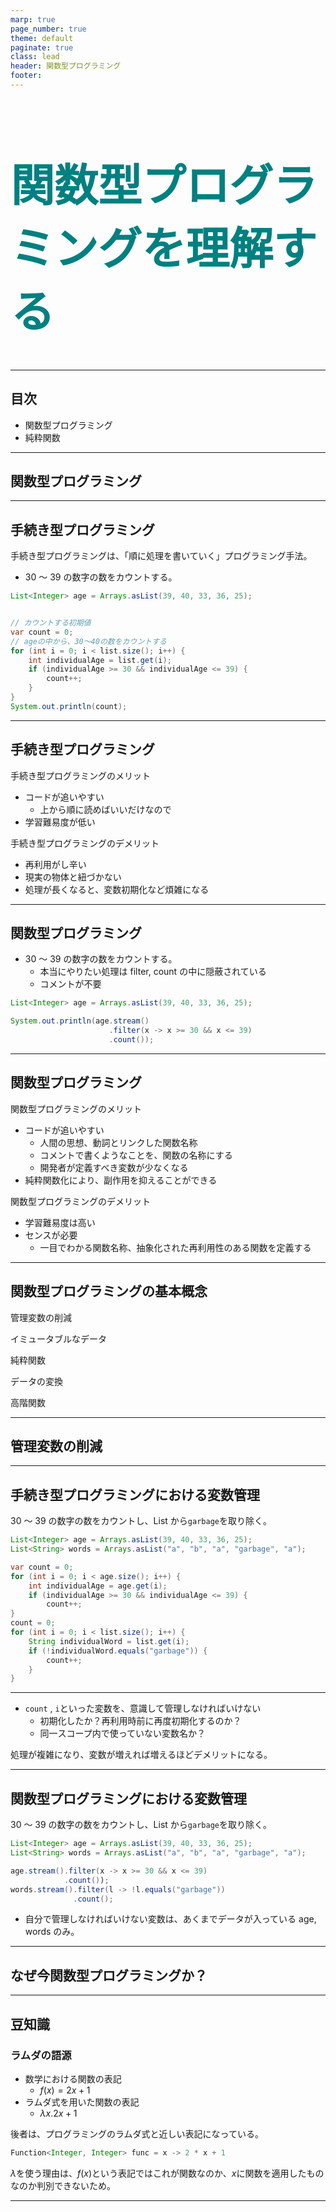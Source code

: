 ```yaml
---
marp: true
page_number: true
theme: default
paginate: true
class: lead
header: 関数型プログラミング
footer:
---
```


<!-- フォントのimport -->
<style>
@import url('https://fonts.googleapis.com/css?family=Noto+Serif+JP&display=swap');
</style>

<style>
h1 {
    font-size: 70px;
    font-weight: bold;
    color: #008080;
}
section {
    font-family: 'Noto Serif JP', serif;
}
section.box p {
    padding: 0.5em;
    margin: 0.5em;
    color: #ffffff;
    background: #008080;
    text-align: center;
}
section.agenda, section.text {
    justify-content: start;
}
section.subtitle {
    font-size: 50px;
    color: #008080;
}
</style>

<!-- _class: title -->

# 関数型プログラミングを理解する

---

<!-- _class: agenda -->

## 目次

- 関数型プログラミング
- 純粋関数

---

<!-- _class: subtitle -->

## 関数型プログラミング

---

<!-- _class: text -->

## 手続き型プログラミング

手続き型プログラミングは、「順に処理を書いていく」プログラミング手法。

- 30 ～ 39 の数字の数をカウントする。

```java
List<Integer> age = Arrays.asList(39, 40, 33, 36, 25);


// カウントする初期値
var count = 0;
// ageの中から、30～40の数をカウントする
for (int i = 0; i < list.size(); i++) {
    int individualAge = list.get(i);
    if (individualAge >= 30 && individualAge <= 39) {
        count++;
    }
}
System.out.println(count);
```

---

<!-- _class: text -->

## 手続き型プログラミング

手続き型プログラミングのメリット

- コードが追いやすい
  - 上から順に読めばいいだけなので
- 学習難易度が低い

手続き型プログラミングのデメリット

- 再利用がし辛い
- 現実の物体と紐づかない
- 処理が長くなると、変数初期化など煩雑になる

---

<!-- _class: text -->

## 関数型プログラミング

- 30 ～ 39 の数字の数をカウントする。
  - 本当にやりたい処理は filter, count の中に隠蔽されている
  - コメントが不要

```java
List<Integer> age = Arrays.asList(39, 40, 33, 36, 25);

System.out.println(age.stream()
                      .filter(x -> x >= 30 && x <= 39)
                      .count());

```

---

<!-- _class: text -->

## 関数型プログラミング

関数型プログラミングのメリット

- コードが追いやすい
  - 人間の思想、動詞とリンクした関数名称
  - コメントで書くようなことを、関数の名称にする
  - 開発者が定義すべき変数が少なくなる
- 純粋関数化により、副作用を抑えることができる

関数型プログラミングのデメリット

- 学習難易度は高い
- センスが必要
  - 一目でわかる関数名称、抽象化された再利用性のある関数を定義する

---

<!-- _class: box -->

## 関数型プログラミングの基本概念

管理変数の削減

イミュータブルなデータ

純粋関数

データの変換

高階関数

---

<!-- _class: subtitle -->

## 管理変数の削減

---

<!-- _class: text -->

## 手続き型プログラミングにおける変数管理

30 ～ 39 の数字の数をカウントし、List から`garbage`を取り除く。

```java
List<Integer> age = Arrays.asList(39, 40, 33, 36, 25);
List<String> words = Arrays.asList("a", "b", "a", "garbage", "a");

var count = 0;
for (int i = 0; i < age.size(); i++) {
    int individualAge = age.get(i);
    if (individualAge >= 30 && individualAge <= 39) {
        count++;
}
count = 0;
for (int i = 0; i < list.size(); i++) {
    String individualWord = list.get(i);
    if (!individualWord.equals("garbage")) {
        count++;
    }
}
```

---

<!-- _class: text -->

- `count` , `i`といった変数を、意識して管理しなければいけない
  - 初期化したか？再利用時前に再度初期化するのか？
  - 同一スコープ内で使っていない変数名か？

処理が複雑になり、変数が増えれば増えるほどデメリットになる。

---

<!-- _class: text -->

## 関数型プログラミングにおける変数管理

30 ～ 39 の数字の数をカウントし、List から`garbage`を取り除く。

```java
List<Integer> age = Arrays.asList(39, 40, 33, 36, 25);
List<String> words = Arrays.asList("a", "b", "a", "garbage", "a");

age.stream().filter(x -> x >= 30 && x <= 39)
            .count());
words.stream().filter(l -> !l.equals("garbage"))
              .count();
```

- 自分で管理しなければいけない変数は、あくまでデータが入っている age, words のみ。

---

<!-- _class: subtitle -->

## なぜ今関数型プログラミングか？

---

<!-- _class: text -->

## 豆知識

### ラムダの語源

- 数学における関数の表記
  - $f(x)=2x+1$
- ラムダ式を用いた関数の表記
  - $λx.2x+1$

後者は、プログラミングのラムダ式と近しい表記になっている。

```java
Function<Integer, Integer> func = x -> 2 * x + 1
```

$λ$を使う理由は、$f(x)$という表記ではこれが関数なのか、$x$に関数を適用したものなのか判別できないため。

---
